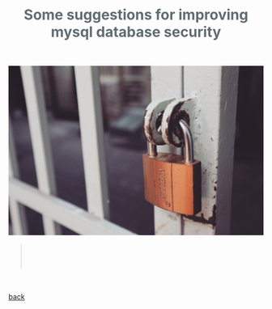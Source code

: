 <h1 style="color:#606c71;text-align:center;" >Some suggestions for improving mysql database security</h1><br/>

![Some suggestions for improving mysql database security](assets/images/some-suggestions-for-improving-mysql-database-security/figure-1.jpg "Github of Anigkus")

> <br/>
>  <br/>
> <br/>


<br>

[back](./)